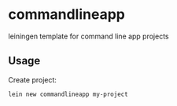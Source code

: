commandlineapp
==============

leiningen template for command line app projects

## Usage

Create project:

```bash
lein new commandlineapp my-project
```
